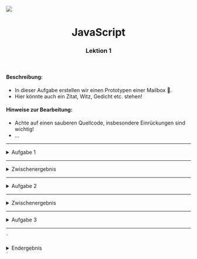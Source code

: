 
![](https://us-central1-progress-markdown.cloudfunctions.net/progress/10)
<h1 align="center">JavaScript</h1>
<h3 align="center">Lektion 1</h3>
<br>

#### Beschreibung:

- In dieser Aufgabe erstellen wir einen Prototypen einer Mailbox 📩.
- Hier könnte auch ein Zitat, Witz, Gedicht etc. stehen!

#### Hinweise zur Bearbeitung:

- Achte auf einen sauberen Quellcode, insbesondere Einrückungen sind wichtig!
- ...

---


<details>
<summary>Aufgabe 1</summary>

**Versuche einzelne Aufgaben nicht zu lang werden zu lassen.**  

Beschreibe hier die Teilaufgabe, und/oder in welches file die Aufgabe geschrieben werden soll.
1. Erstelle hier ausführltichere Unteraufgaben.
   - Auflistungen können so gestaltet werden  
   - *italic*, **bold**, ***bold & italic***, ~~durchgstrichen~~
   - `Buzzwords` sehen so aus
   - CodeBlocks:
   ```
     static gruppenListe = []
     static aktiveGruppe = null
   ```
2. ...

Für weitere Infos siehe [GitHub Docs - Mastering Markdown](https://docs.github.com/en/get-started/writing-on-github/getting-started-with-writing-and-formatting-on-github/basic-writing-and-formatting-syntax)

</details>

---
<details>
<summary>Zwischenergebnis</summary>

Beschreibung der neuen Funktionen und der Änderungen. 
>![Lektion 5](img/lektion5.png)
</details>

---

<details>
<summary>Aufgabe 2</summary>

Beschreibe hier die Teilaufgabe, und/oder in welches file die Aufgabe geschrieben werden soll.
1. Erstelle hier ausführltichere Unteraufgaben.
    - Auflistungen können so gestaltet werden
    -
    - ...
2. ...
</details>

---

<details>
<summary>Zwischenergebnis</summary>

Beschreibung der neuen Funktionen und der Änderungen.
>![Lektion 5](img/lektion5.png)
</details>

---

<details>
<summary>Aufgabe 3</summary>

Beschreibe hier die Teilaufgabe, und/oder in welches file die Aufgabe geschrieben werden soll.
1. Erstelle hier ausführltichere Unteraufgaben.
    - Auflistungen können so gestaltet werden
    -
    - ...
2. ...
</details>

---
`<details>
<summary>Endergebnis</summary>
Ausführliche Beschreibung über alle neuen Funktionen und Änderungen.
Zusammenfassung

>![Lektion 5](img/lektion5.png)

</details>`





